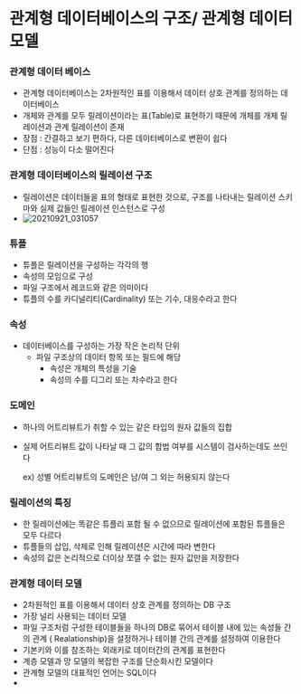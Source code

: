 # 관계형 데이터베이스의 구조/ 관계형 데이터 모델



### 관계형 데이터 베이스

- 관계형 데이터베이스는 2차원적인 표를 이용해서 데이터 상호 관계를 정의하는 데이터베이스
- 개체와 관계를 모두 릴레이션이라는 표(Table)로 표현하기 때문에 개체를 개체 릴레이션과 관계 릴레이션이 존재
- 장점 : 간결하고 보기 편하다, 다른 데이터베이스로 변환이 쉽다
- 단점 : 성능이 다소 떨어진다

### 관계형 데이터베이스의 릴레이션 구조

- 릴레이션은 데이터들을 표의 형태로 표현한 것으로, 구조를 나타내는 릴레이션 스키마와 실제 값들인 릴레이션 인스턴스로 구성
- ![20210921_031057](https://user-images.githubusercontent.com/86362202/134052782-e3463e11-fd3a-470d-8e8b-4d00b0d9345c.jpg)



### 튜플

- 튜플은 릴레이션을 구성하는 각각의 행
- 속성의 모임으로 구성
- 파일 구조에서 레코드와 같은 의미이다
- 튜플의 수를 카디널리티(Cardinality) 또는 기수, 대응수라고 한다



### 속성

- 데이터베이스를 구성하는 가장 작은 논리적 단위
  - 파일 구조상의 데이터 항목 또는 필드에 해당
    - 속성은 개체의 특성을 기술
    - 속성의 수를 디그리 또는 차수라고 한다



### 도메인

- 하나의 어트리뷰트가 취할 수 있는 같은 타입의 원자 값들의 집합

- 실제 어트리뷰트 값이 나타날 때 그 값의 합법 여부를 시스템이 검사하는데도 쓰인다

  ex) 성별 어트리뷰트의 도메인은 남/여 그 외는 허용되지 않는다

### 릴레이션의 특징

- 한 릴레이션에는 똑같은 튜플리 포함 될 수 없으므로 릴레이션에 포함된 튜플들은 모두 다르다
- 튜플들의 삽입, 삭제로 인해 릴레이션은 시간에 따라 변한다
- 속성의 값은 논리적으로 더이상 쪼갤 수 없는 원자 값만을 저장한다



### 관계형 데이터 모델

- 2차원적인 표를 이용해서 데이터 상호 관계를 정의하는 DB 구조
- 가장 널리 사용되는 데이터 모델
- 파일 구조처럼 구성한 테이블들을 하나의 DB로 묶어서 테이블 내에 있는 속성들 간의 관계 ( Realationship)을 설정하거나 테이블 간의 관계를 설정하여 이용한다
- 기본키와 이를 참조하는 외래키로 데이터간의 관계를 표현한다
- 계층 모델과 망 모델의 복잡한 구조를 단순화시킨 모델이다
- 관계형 모델의 대표적인 언어는 SQL이다
- 
